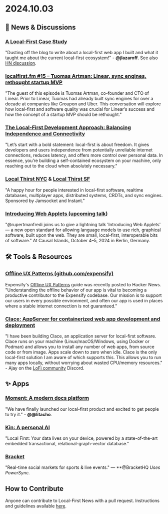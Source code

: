 # 2024.10.03

## 📰 News & Discussions 

### [A Local-First Case Study](https://jakelazaroff.com/words/a-local-first-case-study/)
"Dusting off the blog to write about a local-first web app I built and what it taught me about the current local-first ecosystem!" - **@jlazaroff**. See also [HN discussion](https://news.ycombinator.com/item?id=41712593).

### [localfirst.fm #15 – Tuomas Artman: Linear, sync engines, rethought startup MVP](https://www.localfirst.fm/15)
"The guest of this episode is Tuomas Artman, co-founder and CTO of Linear. Prior to Linear, Tuomas had already built sync engines for over a decade at companies like Groupon and Uber. This conversation will explore how local-first and software quality was crucial for Linear’s success and how the concept of a startup MVP should be rethought."

### [The Local-First Development Approach: Balancing Independence and Connectivity](https://publish.obsidian.md/andgate/posts/Local-First)
"Let’s start with a bold statement: local-first is about freedom. It gives developers and users independence from potentially unreliable internet connections, reduces latency, and offers more control over personal data. In essence, you’re building a self-contained ecosystem on your machine, only reaching out to the cloud when absolutely necessary."

### [Local Thirst NYC](https://lu.ma/localthirst-nyc) & [Local Thirst SF](https://lu.ma/localthirst-sf)
"A happy hour for people interested in local-first software, realtime databases, multiplayer apps, distributed systems, CRDTs, and sync engines. Sponsored by Jamsocket and Instant."

### [Introducing Web Applets (upcoming talk)](https://berlin.causalislands.com/)
"@rupertmanfredi joins us to give a lightning talk 'Introducing Web Applets' — a new open standard for allowing language models to use rich, graphical software, built upon the web. They are small, local-first, interoperable bits of software." At Causal Islands, October 4–5, 2024 in Berlin, Germany. 


## 🛠️ Tools & Resources

### [Offline UX Patterns (github.com/expensify)](https://news.ycombinator.com/item?id=41679149)
Expensify's [Offline UX Patterns](https://github.com/Expensify/App/blob/main/contributingGuides/OFFLINE_UX.md) guide was recently posted to Hacker News. "Understanding the offline behavior of our app is vital to becoming a productive contributor to the Expensify codebase. Our mission is to support our users in every possible environment, and often our app is used in places where a stable internet connection is not guaranteed."

### [Clace: AppServer for containerized web app development and deployment](https://github.com/claceio/clace)
"I have been building Clace, an application server for local-first software. Clace runs on your machine (Linux/macOS/Windows, using Docker or Podman) and allows you to install any number of web apps, from source code or from image. Apps scale down to zero when idle. Clace is the only local-first solution I am aware of  which supports this. This allows you to run many apps locally, without worrying about wasted CPU/memory resources." - Ajay on the [LoFi community](https://localfirstweb.dev/) Discord.


## ✨ Apps

### [Moment: A modern docs platform](https://www.moment.dev/)
"We have finally launched our local-first product and excited to get people to try it." - **@@litacho**. 

### [Kin: A personal AI](https://mykin.ai/)
"Local First: Your data lives on your device, powered by a state-of-the-art embedded transactional, relational-graph-vector database."

### [Bracket](https://bracket.game/)
"Real-time social markets for sports & live events." — **@BracketHQ 
_Uses PowerSync._


## How to Contribute
Anyone can contribute to Local-First News with a pull request. Instructions and guidelines available [here](https://github.com/localfirstnews/localfirstnews).
